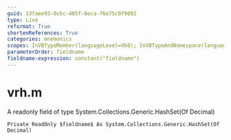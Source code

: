 ```yaml
---
guid: 13faee93-0cbc-405f-8eca-76e75c0f9092
type: Live
reformat: True
shortenReferences: True
categories: mnemonics
scopes: InVBTypeMember(languageLevel=Vb8); InVBTypeAndNamespace(languageLevel=Vb8)
parameterOrder: fieldname
fieldname-expression: constant("fieldname")
---
```


# vrh.m

A readonly field of type System.Collections.Generic.HashSet(Of Decimal)

```
Private ReadOnly $fieldname$ As System.Collections.Generic.HashSet(Of Decimal)
```
